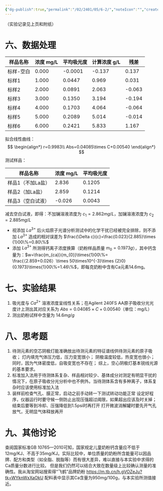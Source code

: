 ```yaml
---
{"dg-publish":true,"permalink":"/02/2401/05/6-2/","noteIcon":"","created":"2025-01-31T00:35","updated":"2025-07-01T13:38"}
---
```


（实验记录见上页和附纸）
# 六、数据处理
| 样品名称  | 浓度 mg/L | 平均吸光度   | 计算浓度 g/L | 残差     |
| ----- | ------- | ------- | -------- | ------ |
| 标样-空白 | 0.000   | -0.0001 | -0.137   | 0.137  |
| 标样1   | 1.000   | 0.0447  | 0.969    | 0.031  |
| 标样2   | 2.000   | 0.0891  | 2.063    | -0.063 |
| 标样3   | 3.000   | 0.1350  | 3.194    | -0.194 |
| 标样4   | 4.000   | 0.1703  | 4.064    | -0.064 |
| 标样5   | 5.000   | 0.2089  | 5.014    | -0.014 |
| 标样6   | 6.000   | 0.2421  | 5.833    | 1.167  |
拟合线性曲线：
$$
\begin{align*}
r=0.9983\\
Abs=0.04085\times C+0.00540
\end{align*}
$$
测试样品：

|样品名称|浓度 mg/L|平均吸光度|
|---|---|---|
|样品1（不加La盐）|2.836|0.1205|
|样品2（加La盐）|2.859|0.1214|
|样品3（空白试液）|-0.026|0.0043|
减去空白试液，即得：不加镧溶液浓度为 $c_1=2.862mg/L$，加镧溶液浓度为 $c_2=2.885mg/L$
- 视添加 $La^{3+}$ 后火焰原子光谱分析测试中的化学干扰已经被完全排除，则不添加 $La^{3+}$ 造成的相对误差为 $\frac{\Delta c}{c}=\frac{0.023}{2.885}\times {1}00\%=0.80\%$
- 添加 $La^{3+}$ 所测得钙离子浓度换算（奶粉样品质量 $m_{0}=0.1973g$），其中钙含量为：$w=\frac{m_{ca}}{m_{0}}\times{1}00\%= \frac{（2.859+0.026）\times 50\times10^{-3}\times {2}0}{0.1973}\times{1}00\%=1.46\%$，即每克奶粉中含有Ca元素14.6mg。
# 七、实验结果
1. 吸光度与 $Ca^{2+}$ 溶液浓度呈线性关系；在Agilent 240FS AA原子吸收分光光度计上测出其对应关系为 $Abs=0.04085\times C+0.00540$（单位：mg/L）
2. 测出奶粉试样中含量为 $14.6mg/g$
# 八、思考题
1. 待测元素的空芯阴极灯能准确放出待测元素的特征谱线供待测元素的原子吸收；
灯内填充气体压力低，压力变宽很小；
阴极温度较低，热变宽也很小；
同时，因为气体密度低，自吸变宽也不存在；
综上，空心阴极灯基本锐线光源的基本要求。
2. 标准加入法用于待测体系复杂、样品相对较少、基体成分对测定有明显干扰的情况下，在原子吸收分光分析中也不例外。当待测体系含有多种离子，体系复杂时应该使用标准加入法
3. 装样前检查气孔、膜正常，启动之前手动转一下测试转动功能正常
设定好程序，仪器运行时要守候一侧防止出现压强超过阈限，如果超出应该及时关掉；
结束后要等到冷却、压强降低到1.5psi时再打开
打开微波消解罐时要先开气孔放气，无明显气体释放再开
# 九、其他讨论
查阅国家标准GB 10765—2010可知，国家规定儿童奶粉钙含量应不低于12mg/KJ、不高于35mg/KJ。实际比较中，单位质量的奶粉所含能量可以因品牌、配方和类型（如全脂、脱脂等）而有很大差异，难以直接与本实验中求得的Ca质量分数进行比较。
但是我们仍然可以结合大致在数量级上比较确认测量的准确性。我从淘宝网站搜索得“飞鹤”品牌奶粉 https://m.tb.cn/h.gVOZeJu?tk=WYknWxXaOkU 配料表中显示其Ca含量为950mg/100g，与本实验所测值接近。